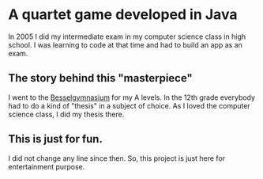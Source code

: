 # A quartet game developed in Java

In 2005 I did my intermediate exam in my computer science class in high school. I was learning to code at that time and had to build an app as an exam.

## The story behind this "masterpiece"
I went to the [Besselgymnasium](https://besselgymnasium.de/) for my A levels. In the 12th grade everybody had to do a kind of "thesis" in a subject of choice.
As I loved the computer science class, I did my thesis there. 

## This is just for fun.
I did not change any line since then. So, this project is just here for entertainment purpose.  
